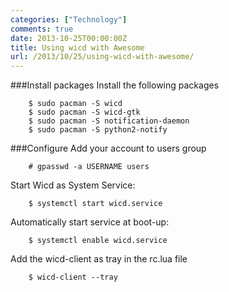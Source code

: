 ```yaml
---
categories: ["Technology"]
comments: true
date: 2013-10-25T00:00:00Z
title: Using wicd with Awesome
url: /2013/10/25/using-wicd-with-awesome/
---
```


###Install packages
Install the following packages

```
	$ sudo pacman -S wicd
	$ sudo pacman -S wicd-gtk
	$ sudo pacman -S notification-daemon
	$ sudo pacman -S python2-notify
```

###Configure
Add your account to users group

```
	# gpasswd -a USERNAME users
```

Start Wicd as System Service:

```
	$ systemctl start wicd.service
```

Automatically start service at boot-up:

```
	$ systemctl enable wicd.service
```

Add the wicd-client as tray in the rc.lua file

```
	$ wicd-client --tray
```


